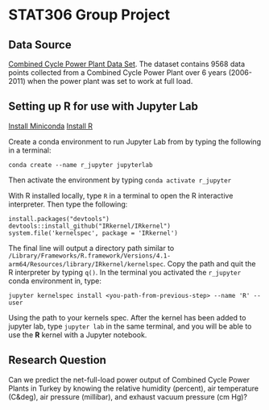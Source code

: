 # STAT306 Group Project

## Data Source
[Combined Cycle Power Plant Data Set](https://archive.ics.uci.edu/ml/datasets/Combined+Cycle+Power+Plant). The dataset contains 9568 data points collected from a Combined Cycle Power Plant over 6 years (2006-2011) when the power plant was set to work at full load.

## Setting up R for use with Jupyter Lab
[Install Miniconda](https://docs.conda.io/en/latest/miniconda.html)
[Install R](https://www.r-project.org/)

Create a conda environment to run Jupyter Lab from by typing the following in a terminal:

```
conda create --name r_jupyter jupyterlab
```

Then activate the environment by typing `conda activate r_jupyter`

With R installed locally, type `R` in a terminal to open the R interactive interpreter. Then type the following:

```
install.packages("devtools")
devtools::install_github("IRkernel/IRkernel")
system.file('kernelspec', package = 'IRkernel')
```

The final line will output a directory path similar to `/Library/Frameworks/R.framework/Versions/4.1-arm64/Resources/library/IRkernel/kernelspec`. Copy the path and quit the R interpreter by typing `q()`. In the terminal you activated the `r_jupyter` conda environment in, type:

```
jupyter kernelspec install <you-path-from-previous-step> --name 'R' --user
```

Using the path to your kernels spec. After the kernel has been added to jupyter lab, type `jupyter lab` in the same terminal, and you will be able to use the **R** kernel with a Jupyter notebook.

## Research Question

Can we predict the net-full-load power output of Combined Cycle Power Plants in Turkey by knowing the relative humidity (percent), air temperature (C&deg), air pressure (millibar), and exhaust vacuum pressure (cm Hg)?
